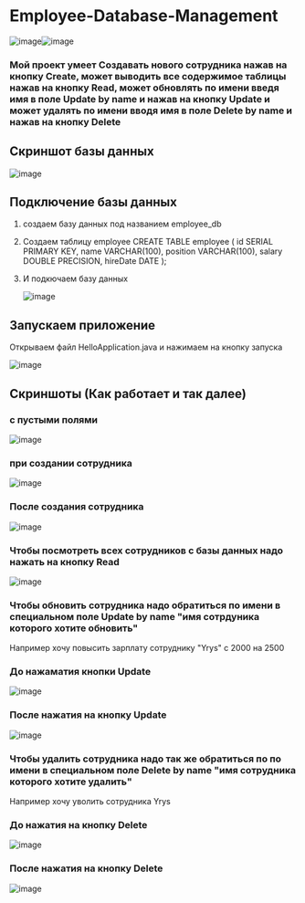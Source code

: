 ﻿# Employee-Database-Management

![image](https://github.com/user-attachments/assets/1da08ec1-8027-4899-83ad-ddb0af4fe497)![image](https://github.com/user-attachments/assets/9eb1669e-c203-44b7-a6de-2e1fda98877c)

### Мой проект умеет Создавать нового сотрудника нажав на кнопку Create, может выводить все содержимое таблицы нажав на кнопку Read, может обновлять по имени введя имя в поле Update by name и нажав на кнопку Update и может удалять по имени вводя имя в поле Delete by name и нажав на кнопку Delete 

## Скриншот базы данных

![image](https://github.com/user-attachments/assets/1d581559-323d-4862-b4c0-7f20eaf28f21)

## Подключение базы данных

1) создаем базу данных под  названием employee_db
2) Создаем таблицу employee
  CREATE TABLE employee (
    id SERIAL PRIMARY KEY,
    name VARCHAR(100),
    position VARCHAR(100),
    salary DOUBLE PRECISION,
    hireDate DATE
  );
3) И подкючаем базу данных

   ![image](https://github.com/user-attachments/assets/de3dc987-fde1-41b9-9ddb-8c20d23ae4ca)

## Запускаем приложение
Открываем файл HelloApplication.java и нажимаем на кнопку запуска

![image](https://github.com/user-attachments/assets/1eaf0549-8299-46e2-bf17-a09119aca0a2)

## Скриншоты (Как работает и так далее)

### с пустыми полями
![image](https://github.com/user-attachments/assets/e94502e7-e542-40f4-9371-d75996d22310)

### при создании сотрудника 
![image](https://github.com/user-attachments/assets/dbeebd18-9448-41f8-9fd3-0e35bb9a7a2f)

### После создания сотрудника
![image](https://github.com/user-attachments/assets/b6fb6f13-3759-471e-ab90-e4ec5e941c6d)


### Чтобы посмотреть всех сотрудников с базы данных надо нажать на кнопку Read
![image](https://github.com/user-attachments/assets/9042de25-bc7a-4971-8de2-ba485c135dc8)


### Чтобы обновить сотрудника надо обратиться по имени в специальном поле Update by name "имя сотрдуника которого хотите обновить"
Например хочу повысить зарплату сотруднику "Yrys" с 2000 на 2500

### До нажаматия кнопки Update
![image](https://github.com/user-attachments/assets/3fd14be6-2f81-4aba-bddf-b3a394c69cfc)

### После нажатия на кнопку Update
![image](https://github.com/user-attachments/assets/ad49c578-8bd5-4535-8197-684e4716ed46)

### Чтобы удалить сотрудника надо так же обратиться по по имени в специальном поле Delete by name "имя сотрудника которого хотите удалить"
Например хочу уволить сотрудника Yrys
### До нажатия на кнопку Delete 
![image](https://github.com/user-attachments/assets/9db7bfb8-4cac-4729-b554-c4ad2b4b852b)

### После нажатия на кнопку Delete
![image](https://github.com/user-attachments/assets/6757401c-80bc-4c83-8e9f-cc6f2a9e9bf0)

